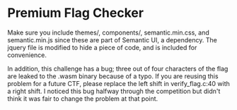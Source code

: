 # Premium Flag Checker

Make sure you include themes/, components/, semantic.min.css, and semantic.min.js since these are part of Semantic UI, a dependency. The jquery file is modified to hide a piece of code, and is included for convenience.

In addition, this challenge has a bug; three out of four characters of the flag are leaked to the .wasm binary because of a typo. If you are reusing this problem for a future CTF, please replace the left shift in verify_flag.c:40 with a right shift. I noticed this bug halfway through the competition but didn't think it was fair to change the problem at that point.